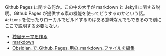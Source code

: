 Github Pages に関する何か。この中の大半が markdown と Jekyll に関する説明。Github Pages が提供する素の機能を使ってどうするのかという話。`Actions` を使ったりローカルでビルドするのはある意味なんでもできるので別にここで説明する必要もない。



- [独自テーマを作る](独自テーマを作る/index.md)
- [markdown](markdown/index.md)
- [Obsidian_で_Github_Pages_用の_markdown_ファイルを編集](../Obsidian/Obsidian_で_Github_Pages_用の_markdown_ファイルを編集.md)






